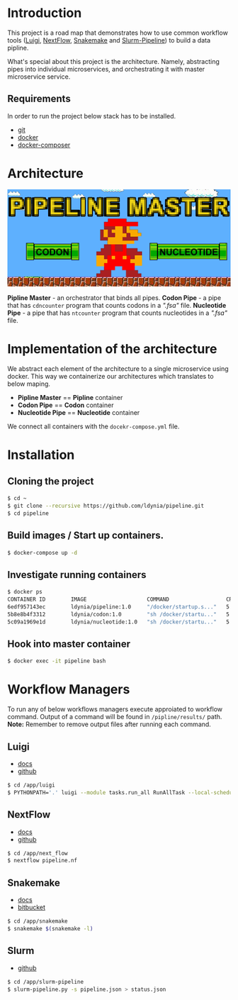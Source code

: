 # Introduction
This project is a road map that demonstrates how to use common workflow tools ([Luigi](https://luigi.readthedocs.io/en/latest/index.html), [NextFlow](https://www.nextflow.io/docs/latest/index.html), [Snakemake](https://snakemake.readthedocs.io/en/stable/) and [Slurm-Pipeline](https://github.com/acorg/slurm-pipeline)) to build a data pipline.

What's special about this project is the architecture. Namely, abstracting pipes into individual microservices, and orchestrating it with master microservice service.

## Requirements
In order to run the project below stack has to be installed.
* [git](https://git-scm.com/downloads)
* [docker](https://docs.docker.com/engine/installation/)
* [docker-composer](https://docs.docker.com/compose/install/)

# Architecture
![architecture](docs/img/architecture.png)

**Pipline Master** - an orchestrator that binds all pipes.
**Codon Pipe** - a pipe that has `cdncounter` program that counts codons in a *".fsa"* file.
**Nucleotide Pipe** - a pipe that has `ntcounter` program that counts nucleotides in a *".fsa"* file.

# Implementation of the architecture
We abstract each element of the architecture to a single microservice using docker. This way we containerize our architectures which translates to below maping.
* **Pipline Master** == **Pipline** container
* **Codon Pipe** == **Codon** container
* **Nucleotide Pipe** == **Nucleotide** container

We connect all containers with the `docekr-compose.yml` file.

# Installation

## Cloning the project
```bash
$ cd ~
$ git clone --recursive https://github.com/ldynia/pipeline.git
$ cd pipeline
```

## Build images / Start up containers.
```Bash
$ docker-compose up -d
```

## Investigate running containers
```Bash
$ docker ps
CONTAINER ID        IMAGE                   COMMAND                  CREATED             STATUS              PORTS                                                                                  NAMES
6edf957143ec        ldynia/pipeline:1.0     "/docker/startup.s..."   5 seconds ago       Up 3 seconds        22/tcp                                                                                 pipeline
5b8e8b4f3312        ldynia/codon:1.0        "sh /docker/startu..."   5 seconds ago       Up 4 seconds                                                                                               codon
5c09a1969e1d        ldynia/nucleotide:1.0   "sh /docker/startu..."   5 seconds ago       Up 4 seconds                                                                                               nucleotide
```

## Hook into master container
```Bash
$ docker exec -it pipeline bash
```

# Workflow Managers
To run any of below workflows managers execute approiated to workflow command. Output of a command will be found in `/pipline/results/` path. **Note:** Remember to remove output files after running each command.

## Luigi

* [docs](https://luigi.readthedocs.io/en/latest/index.html)
* [github](https://github.com/spotify/luigi)

```bash
$ cd /app/luigi
$ PYTHONPATH='.' luigi --module tasks.run_all RunAllTask --local-scheduler
```

## NextFlow

* [docs](https://www.nextflow.io/docs/latest/index.html)
* [github](https://github.com/nextflow-io/nextflow)

```bash
$ cd /app/next_flow
$ nextflow pipeline.nf
```

## Snakemake

* [docs](https://snakemake.readthedocs.io/en/stable/)
* [bitbucket](https://bitbucket.org/snakemake/snakemake/src)

```bash
$ cd /app/snakemake
$ snakemake $(snakemake -l)
```

## Slurm

* [github](https://github.com/acorg/slurm-pipeline)

```bash
$ cd /app/slurm-pipeline
$ slurm-pipeline.py -s pipeline.json > status.json
```
